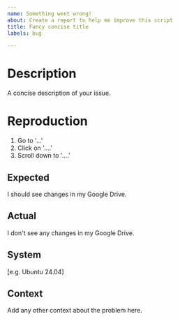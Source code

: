 ```yaml
---
name: Something went wrong!
about: Create a report to help me improve this script
title: Fancy concise title
labels: bug

---
```


# Description

A concise description of your issue.

# Reproduction

1. Go to '...'
2. Click on '....'
3. Scroll down to '....'

## Expected

I should see changes in my Google Drive.

## Actual

I don't see any changes in my Google Drive.

## System

[e.g. Ubuntu 24.04]

## Context

Add any other context about the problem here.
